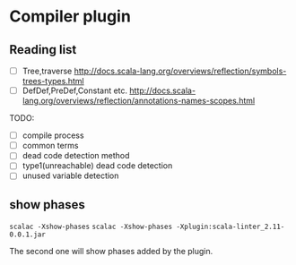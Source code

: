 # Compiler plugin

## Reading list

- [ ] Tree,traverse http://docs.scala-lang.org/overviews/reflection/symbols-trees-types.html
- [ ] DefDef,PreDef,Constant etc. http://docs.scala-lang.org/overviews/reflection/annotations-names-scopes.html

TODO:
- [ ] compile process
- [ ] common terms
- [ ] dead code detection method
- [ ] type1(unreachable) dead code detection
- [ ] unused variable detection

## show phases

`scalac -Xshow-phases`
`scalac -Xshow-phases -Xplugin:scala-linter_2.11-0.0.1.jar`

The second one will show phases added by the plugin.
